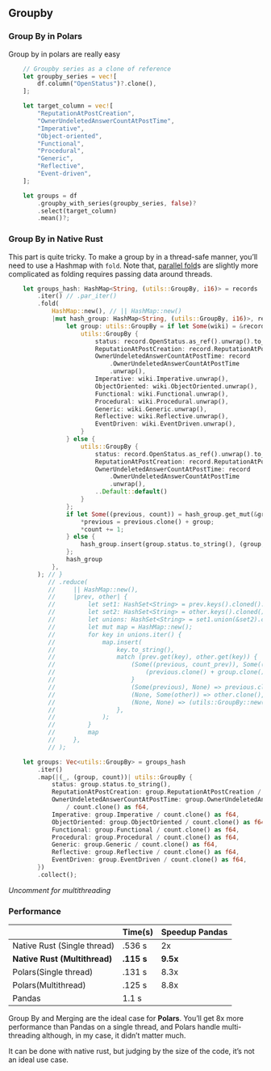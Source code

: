## Groupby

### Group By in Polars

Group by in polars are really easy

```rust
    // Groupby series as a clone of reference
    let groupby_series = vec![
        df.column("OpenStatus")?.clone(),
    ];

    let target_column = vec![
        "ReputationAtPostCreation",
        "OwnerUndeletedAnswerCountAtPostTime",
        "Imperative",
        "Object-oriented",
        "Functional",
        "Procedural",
        "Generic",
        "Reflective",
        "Event-driven",
    ];

    let groups = df
        .groupby_with_series(groupby_series, false)?
        .select(target_column)
        .mean()?;
```

### Group By in Native Rust

This part is quite tricky. To make a group by in a thread-safe manner, you’ll need to use a Hashmap with `fold`. Note that, [parallel fold](https://docs.rs/rayon/0.7.1/rayon/iter/trait.ParallelIterator.html#method.fold)s are slightly more complicated as folding requires passing data around threads.

```rust
    let groups_hash: HashMap<String, (utils::GroupBy, i16)> = records
        .iter() // .par_iter()
        .fold(
            HashMap::new(), // || HashMap::new()
            |mut hash_group: HashMap<String, (utils::GroupBy, i16)>, record| {
                let group: utils::GroupBy = if let Some(wiki) = &record.Wikipedia {
                    utils::GroupBy {
                        status: record.OpenStatus.as_ref().unwrap().to_string(),
                        ReputationAtPostCreation: record.ReputationAtPostCreation.unwrap(),
                        OwnerUndeletedAnswerCountAtPostTime: record
                            .OwnerUndeletedAnswerCountAtPostTime
                            .unwrap(),
                        Imperative: wiki.Imperative.unwrap(),
                        ObjectOriented: wiki.ObjectOriented.unwrap(),
                        Functional: wiki.Functional.unwrap(),
                        Procedural: wiki.Procedural.unwrap(),
                        Generic: wiki.Generic.unwrap(),
                        Reflective: wiki.Reflective.unwrap(),
                        EventDriven: wiki.EventDriven.unwrap(),
                    }
                } else {
                    utils::GroupBy {
                        status: record.OpenStatus.as_ref().unwrap().to_string(),
                        ReputationAtPostCreation: record.ReputationAtPostCreation.unwrap(),
                        OwnerUndeletedAnswerCountAtPostTime: record
                            .OwnerUndeletedAnswerCountAtPostTime
                            .unwrap(),
                        ..Default::default()
                    }
                };
                if let Some((previous, count)) = hash_group.get_mut(&group.status.to_string()) {
                    *previous = previous.clone() + group;
                    *count += 1;
                } else {
                    hash_group.insert(group.status.to_string(), (group, 1));
                };
                hash_group
            },
        ); // }
           // .reduce(
           //     || HashMap::new(),
           //     |prev, other| {
           //         let set1: HashSet<String> = prev.keys().cloned().collect();
           //         let set2: HashSet<String> = other.keys().cloned().collect();
           //         let unions: HashSet<String> = set1.union(&set2).cloned().collect();
           //         let mut map = HashMap::new();
           //         for key in unions.iter() {
           //             map.insert(
           //                 key.to_string(),
           //                 match (prev.get(key), other.get(key)) {
           //                     (Some((previous, count_prev)), Some((group, count_other))) => {
           //                         (previous.clone() + group.clone(), count_prev + count_other)
           //                     }
           //                     (Some(previous), None) => previous.clone(),
           //                     (None, Some(other)) => other.clone(),
           //                     (None, None) => (utils::GroupBy::new(), 0),
           //                 },
           //             );
           //         }
           //         map
           //     },
           // );

    let groups: Vec<utils::GroupBy> = groups_hash
        .iter()
        .map(|(_, (group, count))| utils::GroupBy {
            status: group.status.to_string(),
            ReputationAtPostCreation: group.ReputationAtPostCreation / count.clone() as f64,
            OwnerUndeletedAnswerCountAtPostTime: group.OwnerUndeletedAnswerCountAtPostTime
                / count.clone() as f64,
            Imperative: group.Imperative / count.clone() as f64,
            ObjectOriented: group.ObjectOriented / count.clone() as f64,
            Functional: group.Functional / count.clone() as f64,
            Procedural: group.Procedural / count.clone() as f64,
            Generic: group.Generic / count.clone() as f64,
            Reflective: group.Reflective / count.clone() as f64,
            EventDriven: group.EventDriven / count.clone() as f64,
        })
        .collect();
```

_Uncomment for multithreading_

### Performance

| |Time\(s\) |Speedup Pandas |
| --- | --- | --- |
|Native Rust \(Single thread\) |.536 s |2x |
|**Native Rust \(Multithread\)** |**.115 s** |**9.5x** |
|Polars\(Single thread\) |.131 s |8.3x |
|Polars\(Multithread\) |.125 s |8.8x |
|Pandas |1.1 s | |

Group By and Merging are the ideal case for **Polars**. You’ll get 8x more performance than Pandas on a single thread, and Polars handle multi-threading although, in my case, it didn’t matter much.

It can be done with native rust, but judging by the size of the code, it’s not an ideal use case.
